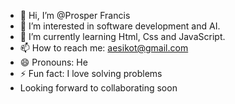 - 👋 Hi, I’m @Prosper Francis
- 👀 I’m interested in software development and AI.
- 🌱 I’m currently learning Html, Css and JavaScript.
- 📫 How to reach me: aesikot@gmail.com
- 😄 Pronouns: He
- ⚡ Fun fact: I love solving problems
- Looking forward to collaborating soon

<!---
luffydev1/luffydev1 is a ✨ special ✨ repository because its `README.md` (this file) appears on your GitHub profile.
You can click the Preview link to take a look at your changes.
--->
